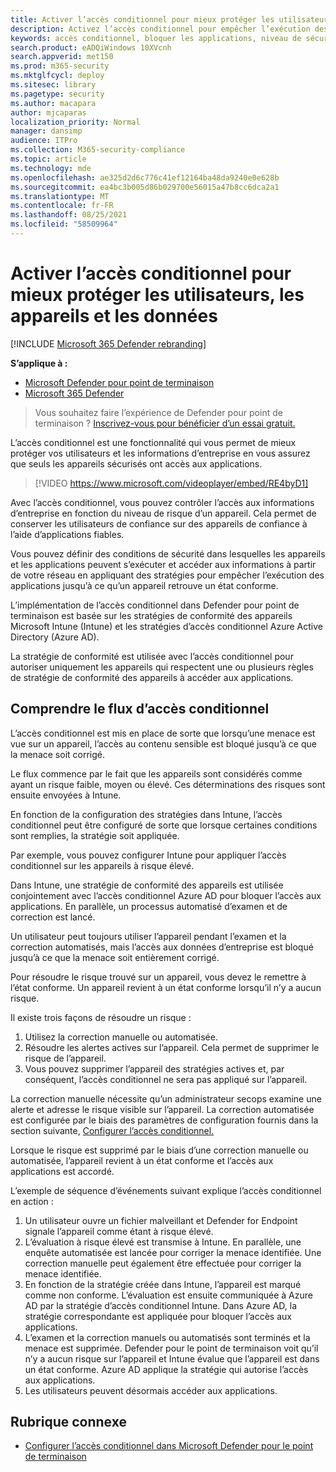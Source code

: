 ```yaml
---
title: Activer l’accès conditionnel pour mieux protéger les utilisateurs, les appareils et les données
description: Activez l’accès conditionnel pour empêcher l’exécution des applications si un appareil est considéré comme à risque et si une application est considérée comme non conforme.
keywords: accès conditionnel, bloquer les applications, niveau de sécurité, intune,
search.product: eADQiWindows 10XVcnh
search.appverid: met150
ms.prod: m365-security
ms.mktglfcycl: deploy
ms.sitesec: library
ms.pagetype: security
ms.author: macapara
author: mjcaparas
localization_priority: Normal
manager: dansimp
audience: ITPro
ms.collection: M365-security-compliance
ms.topic: article
ms.technology: mde
ms.openlocfilehash: ae325d2d6c776c41ef12164ba48da9240e0e628b
ms.sourcegitcommit: ea4bc3b005d86b029700e56015a47b8cc6dca2a1
ms.translationtype: MT
ms.contentlocale: fr-FR
ms.lasthandoff: 08/25/2021
ms.locfileid: "58509964"
---
```

# <a name="enable-conditional-access-to-better-protect-users-devices-and-data"></a>Activer l’accès conditionnel pour mieux protéger les utilisateurs, les appareils et les données

[!INCLUDE [Microsoft 365 Defender rebranding](../../includes/microsoft-defender.md)]

**S’applique à :**
- [Microsoft Defender pour point de terminaison](https://go.microsoft.com/fwlink/p/?linkid=2154037)
- [Microsoft 365 Defender](https://go.microsoft.com/fwlink/?linkid=2118804)

> Vous souhaitez faire l’expérience de Defender pour point de terminaison ? [Inscrivez-vous pour bénéficier d’un essai gratuit.](https://signup.microsoft.com/create-account/signup?products=7f379fee-c4f9-4278-b0a1-e4c8c2fcdf7e&ru=https://aka.ms/MDEp2OpenTrial?ocid=docs-wdatp-conditionalaccess-abovefoldlink)

L’accès conditionnel est une fonctionnalité qui vous permet de mieux protéger vos utilisateurs et les informations d’entreprise en vous assurez que seuls les appareils sécurisés ont accès aux applications.

> [!VIDEO https://www.microsoft.com/videoplayer/embed/RE4byD1]

Avec l’accès conditionnel, vous pouvez contrôler l’accès aux informations d’entreprise en fonction du niveau de risque d’un appareil. Cela permet de conserver les utilisateurs de confiance sur des appareils de confiance à l’aide d’applications fiables.

Vous pouvez définir des conditions de sécurité dans lesquelles les appareils et les applications peuvent s’exécuter et accéder aux informations à partir de votre réseau en appliquant des stratégies pour empêcher l’exécution des applications jusqu’à ce qu’un appareil retrouve un état conforme.

L’implémentation de l’accès conditionnel dans Defender pour point de terminaison est basée sur les stratégies de conformité des appareils Microsoft Intune (Intune) et les stratégies d’accès conditionnel Azure Active Directory (Azure AD).

La stratégie de conformité est utilisée avec l’accès conditionnel pour autoriser uniquement les appareils qui respectent une ou plusieurs règles de stratégie de conformité des appareils à accéder aux applications.

## <a name="understand-the-conditional-access-flow"></a>Comprendre le flux d’accès conditionnel

L’accès conditionnel est mis en place de sorte que lorsqu’une menace est vue sur un appareil, l’accès au contenu sensible est bloqué jusqu’à ce que la menace soit corrigé.

Le flux commence par le fait que les appareils sont considérés comme ayant un risque faible, moyen ou élevé. Ces déterminations des risques sont ensuite envoyées à Intune.

En fonction de la configuration des stratégies dans Intune, l’accès conditionnel peut être configuré de sorte que lorsque certaines conditions sont remplies, la stratégie soit appliquée.

Par exemple, vous pouvez configurer Intune pour appliquer l’accès conditionnel sur les appareils à risque élevé.

Dans Intune, une stratégie de conformité des appareils est utilisée conjointement avec l’accès conditionnel Azure AD pour bloquer l’accès aux applications. En parallèle, un processus automatisé d’examen et de correction est lancé.

 Un utilisateur peut toujours utiliser l’appareil pendant l’examen et la correction automatisés, mais l’accès aux données d’entreprise est bloqué jusqu’à ce que la menace soit entièrement corrigé.

Pour résoudre le risque trouvé sur un appareil, vous devez le remettre à l’état conforme. Un appareil revient à un état conforme lorsqu’il n’y a aucun risque.

Il existe trois façons de résoudre un risque :

1. Utilisez la correction manuelle ou automatisée.
2. Résoudre les alertes actives sur l’appareil. Cela permet de supprimer le risque de l’appareil.
3. Vous pouvez supprimer l’appareil des stratégies actives et, par conséquent, l’accès conditionnel ne sera pas appliqué sur l’appareil.

La correction manuelle nécessite qu’un administrateur secops examine une alerte et adresse le risque visible sur l’appareil. La correction automatisée est configurée par le biais des paramètres de configuration fournis dans la section suivante, [Configurer l’accès conditionnel.](configure-conditional-access.md)

Lorsque le risque est supprimé par le biais d’une correction manuelle ou automatisée, l’appareil revient à un état conforme et l’accès aux applications est accordé.

L’exemple de séquence d’événements suivant explique l’accès conditionnel en action :

1. Un utilisateur ouvre un fichier malveillant et Defender for Endpoint signale l’appareil comme étant à risque élevé.
2. L’évaluation à risque élevé est transmise à Intune. En parallèle, une enquête automatisée est lancée pour corriger la menace identifiée. Une correction manuelle peut également être effectuée pour corriger la menace identifiée.
3. En fonction de la stratégie créée dans Intune, l’appareil est marqué comme non conforme. L’évaluation est ensuite communiquée à Azure AD par la stratégie d’accès conditionnel Intune. Dans Azure AD, la stratégie correspondante est appliquée pour bloquer l’accès aux applications.
4. L’examen et la correction manuels ou automatisés sont terminés et la menace est supprimée. Defender pour le point de terminaison voit qu’il n’y a aucun risque sur l’appareil et Intune évalue que l’appareil est dans un état conforme. Azure AD applique la stratégie qui autorise l’accès aux applications.
5. Les utilisateurs peuvent désormais accéder aux applications.

## <a name="related-topic"></a>Rubrique connexe

- [Configurer l’accès conditionnel dans Microsoft Defender pour le point de terminaison](configure-conditional-access.md)
